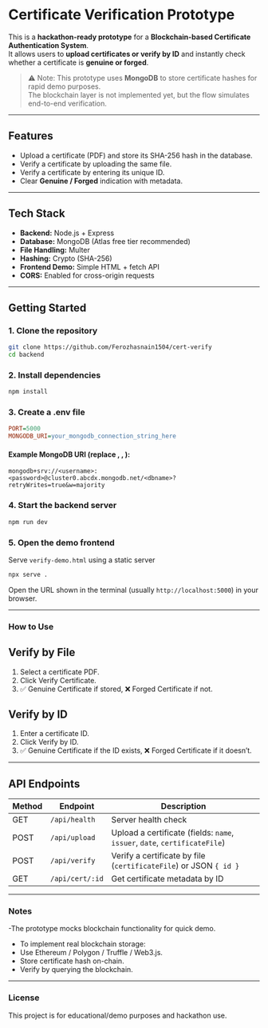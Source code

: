# Certificate Verification Prototype

This is a **hackathon-ready prototype** for a **Blockchain-based Certificate Authentication System**.  
It allows users to **upload certificates or verify by ID** and instantly check whether a certificate is **genuine or forged**.

> ⚠️ Note: This prototype uses **MongoDB** to store certificate hashes for rapid demo purposes.  
> The blockchain layer is not implemented yet, but the flow simulates end-to-end verification.

---

## Features

- Upload a certificate (PDF) and store its SHA-256 hash in the database.
- Verify a certificate by uploading the same file.
- Verify a certificate by entering its unique ID.
- Clear **Genuine / Forged** indication with metadata.

---

## Tech Stack

- **Backend:** Node.js + Express
- **Database:** MongoDB (Atlas free tier recommended)
- **File Handling:** Multer
- **Hashing:** Crypto (SHA-256)
- **Frontend Demo:** Simple HTML + fetch API
- **CORS:** Enabled for cross-origin requests

---

## Getting Started

### 1. Clone the repository
```bash
git clone https://github.com/Ferozhasnain1504/cert-verify
cd backend
```
### 2. Install dependencies
```bash
npm install
```
### 3. Create a .env file
```ini
PORT=5000
MONGODB_URI=your_mongodb_connection_string_here
```
#### Example MongoDB URI (replace <username>, <password>, <dbname>):
```php-template
mongodb+srv://<username>:<password>@cluster0.abcdx.mongodb.net/<dbname>?retryWrites=true&w=majority
```
### 4. Start the backend server
```bash
npm run dev
```
### 5. Open the demo frontend
Serve ```verify-demo.html``` using a static server
```bash
npx serve .
```
Open the URL shown in the terminal (usually ```http://localhost:5000```) in your browser.

----

### How to Use

## Verify by File

1. Select a certificate PDF.
2. Click Verify Certificate.
3. ✅ Genuine Certificate if stored, ❌ Forged Certificate if not.

## Verify by ID

1. Enter a certificate ID.
2. Click Verify by ID.
3. ✅ Genuine Certificate if the ID exists, ❌ Forged Certificate if it doesn’t.

---

## API Endpoints

| Method | Endpoint        | Description                                                                |
| ------ | --------------- | -------------------------------------------------------------------------- |
| GET    | `/api/health`   | Server health check                                                        |
| POST   | `/api/upload`   | Upload a certificate (fields: `name`, `issuer`, `date`, `certificateFile`) |
| POST   | `/api/verify`   | Verify a certificate by file (`certificateFile`) or JSON `{ id }`          |
| GET    | `/api/cert/:id` | Get certificate metadata by ID                                             |

---
### Notes

 -The prototype mocks blockchain functionality for quick demo.
 - To implement real blockchain storage:
 - Use Ethereum / Polygon / Truffle / Web3.js.
 - Store certificate hash on-chain.
 - Verify by querying the blockchain.

---

### License

This project is for educational/demo purposes and hackathon use.
